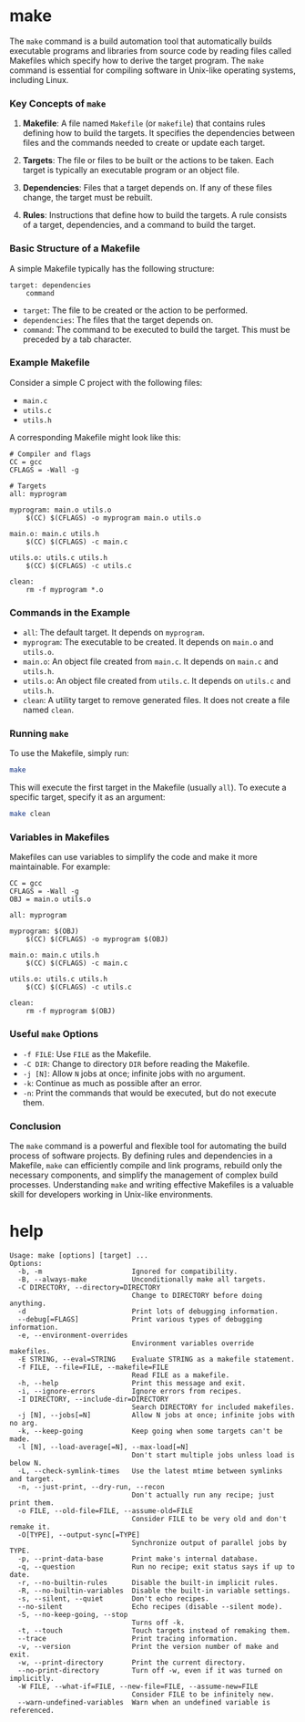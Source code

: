 # make

The `make` command is a build automation tool that automatically builds executable programs and libraries from source code by reading files called Makefiles which specify how to derive the target program. The `make` command is essential for compiling software in Unix-like operating systems, including Linux.

### Key Concepts of `make`

1. **Makefile**: A file named `Makefile` (or `makefile`) that contains rules defining how to build the targets. It specifies the dependencies between files and the commands needed to create or update each target.

2. **Targets**: The file or files to be built or the actions to be taken. Each target is typically an executable program or an object file.

3. **Dependencies**: Files that a target depends on. If any of these files change, the target must be rebuilt.

4. **Rules**: Instructions that define how to build the targets. A rule consists of a target, dependencies, and a command to build the target.

### Basic Structure of a Makefile

A simple Makefile typically has the following structure:

```make
target: dependencies
    command
```

- `target`: The file to be created or the action to be performed.
- `dependencies`: The files that the target depends on.
- `command`: The command to be executed to build the target. This must be preceded by a tab character.

### Example Makefile

Consider a simple C project with the following files:
- `main.c`
- `utils.c`
- `utils.h`

A corresponding Makefile might look like this:

```make
# Compiler and flags
CC = gcc
CFLAGS = -Wall -g

# Targets
all: myprogram

myprogram: main.o utils.o
    $(CC) $(CFLAGS) -o myprogram main.o utils.o

main.o: main.c utils.h
    $(CC) $(CFLAGS) -c main.c

utils.o: utils.c utils.h
    $(CC) $(CFLAGS) -c utils.c

clean:
    rm -f myprogram *.o
```

### Commands in the Example

- `all`: The default target. It depends on `myprogram`.
- `myprogram`: The executable to be created. It depends on `main.o` and `utils.o`.
- `main.o`: An object file created from `main.c`. It depends on `main.c` and `utils.h`.
- `utils.o`: An object file created from `utils.c`. It depends on `utils.c` and `utils.h`.
- `clean`: A utility target to remove generated files. It does not create a file named `clean`.

### Running `make`

To use the Makefile, simply run:

```bash
make
```

This will execute the first target in the Makefile (usually `all`). To execute a specific target, specify it as an argument:

```bash
make clean
```

### Variables in Makefiles

Makefiles can use variables to simplify the code and make it more maintainable. For example:

```make
CC = gcc
CFLAGS = -Wall -g
OBJ = main.o utils.o

all: myprogram

myprogram: $(OBJ)
    $(CC) $(CFLAGS) -o myprogram $(OBJ)

main.o: main.c utils.h
    $(CC) $(CFLAGS) -c main.c

utils.o: utils.c utils.h
    $(CC) $(CFLAGS) -c utils.c

clean:
    rm -f myprogram $(OBJ)
```

### Useful `make` Options

- `-f FILE`: Use `FILE` as the Makefile.
- `-C DIR`: Change to directory `DIR` before reading the Makefile.
- `-j [N]`: Allow `N` jobs at once; infinite jobs with no argument.
- `-k`: Continue as much as possible after an error.
- `-n`: Print the commands that would be executed, but do not execute them.

### Conclusion

The `make` command is a powerful and flexible tool for automating the build process of software projects. By defining rules and dependencies in a Makefile, `make` can efficiently compile and link programs, rebuild only the necessary components, and simplify the management of complex build processes. Understanding `make` and writing effective Makefiles is a valuable skill for developers working in Unix-like environments.
# help 

```
Usage: make [options] [target] ...
Options:
  -b, -m                      Ignored for compatibility.
  -B, --always-make           Unconditionally make all targets.
  -C DIRECTORY, --directory=DIRECTORY
                              Change to DIRECTORY before doing anything.
  -d                          Print lots of debugging information.
  --debug[=FLAGS]             Print various types of debugging information.
  -e, --environment-overrides
                              Environment variables override makefiles.
  -E STRING, --eval=STRING    Evaluate STRING as a makefile statement.
  -f FILE, --file=FILE, --makefile=FILE
                              Read FILE as a makefile.
  -h, --help                  Print this message and exit.
  -i, --ignore-errors         Ignore errors from recipes.
  -I DIRECTORY, --include-dir=DIRECTORY
                              Search DIRECTORY for included makefiles.
  -j [N], --jobs[=N]          Allow N jobs at once; infinite jobs with no arg.
  -k, --keep-going            Keep going when some targets can't be made.
  -l [N], --load-average[=N], --max-load[=N]
                              Don't start multiple jobs unless load is below N.
  -L, --check-symlink-times   Use the latest mtime between symlinks and target.
  -n, --just-print, --dry-run, --recon
                              Don't actually run any recipe; just print them.
  -o FILE, --old-file=FILE, --assume-old=FILE
                              Consider FILE to be very old and don't remake it.
  -O[TYPE], --output-sync[=TYPE]
                              Synchronize output of parallel jobs by TYPE.
  -p, --print-data-base       Print make's internal database.
  -q, --question              Run no recipe; exit status says if up to date.
  -r, --no-builtin-rules      Disable the built-in implicit rules.
  -R, --no-builtin-variables  Disable the built-in variable settings.
  -s, --silent, --quiet       Don't echo recipes.
  --no-silent                 Echo recipes (disable --silent mode).
  -S, --no-keep-going, --stop
                              Turns off -k.
  -t, --touch                 Touch targets instead of remaking them.
  --trace                     Print tracing information.
  -v, --version               Print the version number of make and exit.
  -w, --print-directory       Print the current directory.
  --no-print-directory        Turn off -w, even if it was turned on implicitly.
  -W FILE, --what-if=FILE, --new-file=FILE, --assume-new=FILE
                              Consider FILE to be infinitely new.
  --warn-undefined-variables  Warn when an undefined variable is referenced.

```

